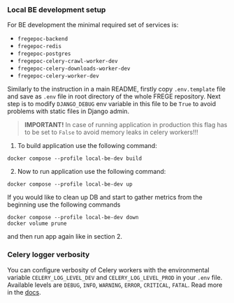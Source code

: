 ### Local BE development setup

For BE development the minimal required set of services is:

- `fregepoc-backend`
- `fregepoc-redis`
- `fregepoc-postgres`
- `fregepoc-celery-crawl-worker-dev`
- `fregepoc-celery-downloads-worker-dev`
- `fregepoc-celery-worker-dev`

Similarly to the instruction in a main README, firstly copy `.env.template` file and save as `.env` file in root
directory of the whole FREGE repository. Next step is to modify `DJANGO_DEBUG` env variable in this file to be `True`
to avoid problems with static files in Django admin.

> **IMPORTANT!** In case of running application in production this flag has to be set to `False` to avoid memory leaks
> in celery workers!!!

1. To build application use the following command:

```
docker compose --profile local-be-dev build
```

2. Now to run application use the following command:

```
docker compose --profile local-be-dev up
```

If you would like to clean up DB and start to gather metrics from the beginning use the following commands

```
docker compose --profile local-be-dev down
docker volume prune
```

and then run app again like in section 2.

### Celery logger verbosity

You can configure verbosity of Celery workers with the environmental variable `CELERY_LOG_LEVEL_DEV` and
`CELERY_LOG_LEVEL_PROD` in your `.env` file.
Available levels are `DEBUG`, `INFO`, `WARNING`, `ERROR`, `CRITICAL`, `FATAL`.
Read more in the [docs](https://docs.celeryq.dev/en/stable/reference/cli.html#cmdoption-celery-worker-l).
